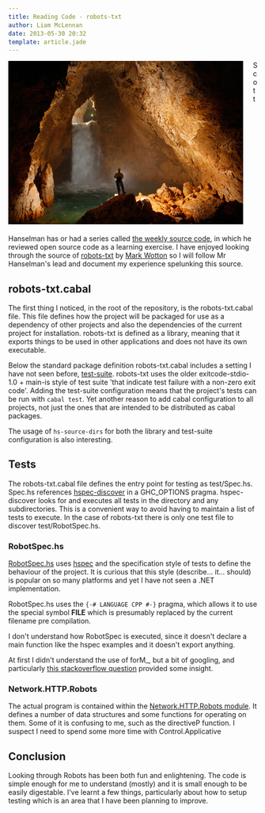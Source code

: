```yaml
---
title: Reading Code - robots-txt 
author: Liam McLennan
date: 2013-05-30 20:32
template: article.jade
---
```


<img src="/articles/2013-05-30-reading-code/cave.jpg" align="left" style="margin: 0px 20px 20px 0px;" alt="spelunking"/> Scott Hanselman has or had a series called [the weekly source code](http://www.hanselman.com/blog/TheWeeklySourceCode59AnOpenSourceTreasureIronyNETLanguageImplementationKit.aspx), in which he reviewed open source code as a learning exercise. I have enjoyed looking through the source of [robots-txt](https://github.com/meanpath/robots) by [Mark Wotton](https://github.com/mwotton) so I will follow Mr Hanselman's lead and document my experience spelunking this source.

robots-txt.cabal
----------

The first thing I noticed, in the root of the repository, is the robots-txt.cabal file. This file defines how the project will be packaged for use as a dependency of other projects and also the dependencies of the current project for installation. robots-txt is defined as a library, meaning that it exports things to be used in other applications and does not have its own executable. 

Below the standard package definition robots-txt.cabal includes a setting I have not seen before, [test-suite](http://www.haskell.org/cabal/users-guide/developing-packages.html). robots-txt uses the older exitcode-stdio-1.0 + main-is style of test suite 'that indicate test failure with a non-zero exit code'. Adding the test-suite configuration means that the project's tests can be run with `cabal test`. Yet another reason to add cabal configuration to all projects, not just the ones that are intended to be distributed as cabal packages.

The usage of `hs-source-dirs` for both the library and test-suite configuration is also interesting. 

Tests
-----

The robots-txt.cabal file defines the entry point for testing as test/Spec.hs. Spec.hs references [hspec-discover](https://github.com/sol/hspec-discover) in a GHC_OPTIONS pragma. hspec-discover looks for and executes all tests in the directory and any subdirectories. This is a convenient way to avoid having to maintain a list of tests to execute. In the case of robots-txt there is only one test file to discover test/RobotSpec.hs.

### RobotSpec.hs

[RobotSpec.hs](https://github.com/meanpath/robots/blob/master/test/RobotSpec.hs) uses [hspec](http://hspec.github.io/) and the specification style of tests to define the behaviour of the project. It is curious that this style (describe... it... should) is popular on so many platforms and yet I have not seen a .NET implementation. 

RobotSpec.hs uses the `{-# LANGUAGE CPP #-}` pragma, which allows it to use the special symbol __FILE__ which is presumably replaced by the current filename pre compilation. 

I don't understand how RobotSpec is executed, since it doesn't declare a main function like the hspec examples and it doesn't export anything. 

At first I didn't understand the use of forM_, but a bit of googling, and particularly [this stackoverflow question](http://stackoverflow.com/questions/5856709/what-is-the-difference-between-liftm-and-mapm-in-haskell) provided some insight.

### Network.HTTP.Robots

The actual program is contained within the [Network.HTTP.Robots module](https://github.com/meanpath/robots/blob/master/src/Network/HTTP/Robots.hs). It defines a number of data structures and some functions for operating on them. Some of it is confusing to me, such as the directiveP function. I suspect I need to spend some more time with Control.Applicative

Conclusion
----------

Looking through Robots has been both fun and enlightening. The code is simple enough for me to understand (mostly) and it is small enough to be easily digestable. I've learnt a few things, particularly about how to setup testing which is an area that I have been planning to improve. 